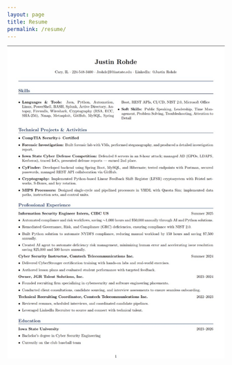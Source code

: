 ```yaml
---
layout: page
title: Resume
permalink: /resume/
---
```


<div class="resume-container">
    <img src="/assets/images/Resume.jpg" alt="Justin Rohde Resume" class="resume-image">
</div>
